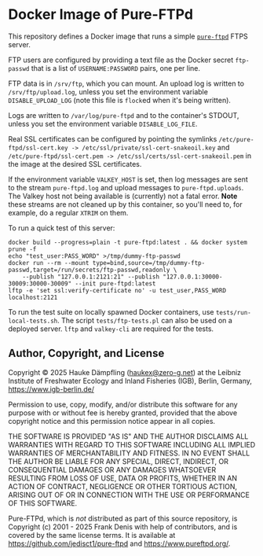 Docker Image of Pure-FTPd
=========================

This repository defines a Docker image that runs a simple
[`pure-ftpd`](https://github.com/jedisct1/pure-ftpd) FTPS server.

FTP users are configured by providing a text file as the Docker secret
`ftp-passwd` that is a list of `USERNAME:PASSWORD` pairs, one per line.

FTP data is in `/srv/ftp`, which you can mount.
An upload log is written to `/srv/ftp/upload.log`, unless you set
the environment variable `DISABLE_UPLOAD_LOG` (note this file
is `flock`ed when it's being written).

Logs are written to `/var/log/pure-ftpd` and to the container's STDOUT,
unless you set the environment variable `DISABLE_LOG_FILE`.

Real SSL certificates can be configured by pointing the symlinks
`/etc/pure-ftpd/ssl-cert.key -> /etc/ssl/private/ssl-cert-snakeoil.key` and
`/etc/pure-ftpd/ssl-cert.pem -> /etc/ssl/certs/ssl-cert-snakeoil.pem`
in the image at the desired SSL certificates.

If the environment variable `VALKEY_HOST` is set, then log messages are
sent to the stream `pure-ftpd.log` and upload messages to `pure-ftpd.uploads`.
The Valkey host not being available is (currently) not a fatal error.
**Note** these streams are not cleaned up by this container, so you'll need to,
for example, do a regular `XTRIM` on them.

To run a quick test of this server:

    docker build --progress=plain -t pure-ftpd:latest . && docker system prune -f
    echo "test_user:PASS_WORD" >/tmp/dummy-ftp-passwd
    docker run --rm --mount type=bind,source=/tmp/dummy-ftp-passwd,target=/run/secrets/ftp-passwd,readonly \
        --publish "127.0.0.1:2121:21" --publish "127.0.0.1:30000-30009:30000-30009" --init pure-ftpd:latest
    lftp -e 'set ssl:verify-certificate no' -u test_user,PASS_WORD localhost:2121

To run the test suite on locally spawned Docker containers, use `tests/run-local-tests.sh`.
The script `tests/ftp-tests.pl` can also be used on a deployed server.
`lftp` and `valkey-cli` are required for the tests.


Author, Copyright, and License
------------------------------

Copyright © 2025 Hauke Dämpfling (haukex@zero-g.net)
at the Leibniz Institute of Freshwater Ecology and Inland Fisheries (IGB),
Berlin, Germany, <https://www.igb-berlin.de/>

Permission to use, copy, modify, and/or distribute this software for any
purpose with or without fee is hereby granted, provided that the above
copyright notice and this permission notice appear in all copies.

THE SOFTWARE IS PROVIDED "AS IS" AND THE AUTHOR DISCLAIMS ALL WARRANTIES WITH
REGARD TO THIS SOFTWARE INCLUDING ALL IMPLIED WARRANTIES OF MERCHANTABILITY AND
FITNESS. IN NO EVENT SHALL THE AUTHOR BE LIABLE FOR ANY SPECIAL, DIRECT,
INDIRECT, OR CONSEQUENTIAL DAMAGES OR ANY DAMAGES WHATSOEVER RESULTING FROM
LOSS OF USE, DATA OR PROFITS, WHETHER IN AN ACTION OF CONTRACT, NEGLIGENCE OR
OTHER TORTIOUS ACTION, ARISING OUT OF OR IN CONNECTION WITH THE USE OR
PERFORMANCE OF THIS SOFTWARE.

Pure-FTPd, which is *not* distributed as part of this source repository, is
Copyright (c) 2001 - 2025 Frank Denis <j at pureftpd dot org> with help of contributors,
and is covered by the same license terms. It is available at
<https://github.com/jedisct1/pure-ftpd> and <https://www.pureftpd.org/>.

